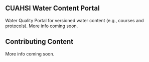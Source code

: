## CUAHSI Water Content Portal

Water Quality Portal for versioned water content (e.g., courses and protocols). More info coming soon.

## Contributing Content

More info coming soon.

